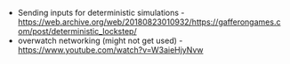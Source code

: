 - Sending inputs for deterministic simulations - https://web.archive.org/web/20180823010932/https://gafferongames.com/post/deterministic_lockstep/
- overwatch networking (might not get used) - https://www.youtube.com/watch?v=W3aieHjyNvw
